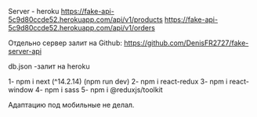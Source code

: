 Server - heroku https://fake-api-5c9d80ccde52.herokuapp.com/api/v1/products
https://fake-api-5c9d80ccde52.herokuapp.com/api/v1/orders

Отдельно сервер залит на Github: https://github.com/DenisFR2727/fake-server-api

db.json -залит на heroku

1- npm i next (^14.2.14) (npm run dev)
2- npm i react-redux
3- npm i react-window
4- npm i sass
5- npm i @reduxjs/toolkit

Адаптацию под мобильные не делал.
